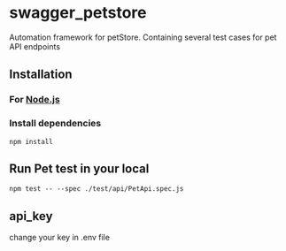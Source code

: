 # swagger_petstore

Automation framework for petStore. Containing several test cases for pet API endpoints

## Installation

### For [Node.js](https://nodejs.org/)

### Install dependencies

```shell
npm install
```

## Run Pet test in your local

```shell
npm test -- --spec ./test/api/PetApi.spec.js
```


## api_key

change your key in .env file


